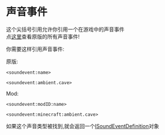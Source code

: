 # 声音事件

这个尖括号引用允许你引用一个在游戏中的声音事件  
点[这里](https://minecraft.gamepedia.com/Sounds.json)查看原版的所有声音事件!  


你需要这样引用声音事件:

原版:
```
<soundevent:name>

<soundevent:ambient.cave>
```
Mod:
```
<soundevent:modID:name>

<soundevent:minecraft:ambient.cave>
```

如果这个声音类型被找到,就会返回一个[ISoundEventDefinition](/Mods/ContentTweaker/Vanilla/Types/Sound/ISoundEventDefinition)对象
